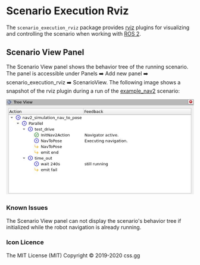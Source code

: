 # Scenario Execution Rviz

The `scenario_execution_rviz` package provides [rviz](https://github.com/ros2/rviz) plugins for visualizing and controlling the scenario when working with [ROS 2](https://docs.ros.org/en/rolling/index.html).

## Scenario View Panel

The Scenario View panel shows the behavior tree of the running scenario. The panel is accessible under Panels :arrow_right: Add new panel :arrow_right: scenario_execution_rviz :arrow_right: ScenarioView.
The following image shows a snapshot of the rviz plugin during a run of the [example_nav2](../examples/example_nav2/example_nav2.osc) scenario:

![tree_example.png](../docs/images/tree_example.png)

### Known Issues

The Scenario View panel can not display the scenario's behavior tree if initialized while the robot navigation is already running.

### Icon Licence

The MIT License (MIT)
Copyright © 2019-2020 css.gg
